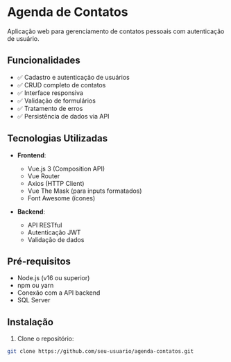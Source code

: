 # Agenda de Contatos

Aplicação web para gerenciamento de contatos pessoais com autenticação de usuário.

## Funcionalidades

- ✅ Cadastro e autenticação de usuários
- ✅ CRUD completo de contatos
- ✅ Interface responsiva
- ✅ Validação de formulários
- ✅ Tratamento de erros
- ✅ Persistência de dados via API

## Tecnologias Utilizadas

- **Frontend**:
  - Vue.js 3 (Composition API)
  - Vue Router
  - Axios (HTTP Client)
  - Vue The Mask (para inputs formatados)
  - Font Awesome (ícones)

- **Backend**:
  - API RESTful
  - Autenticação JWT
  - Validação de dados

## Pré-requisitos
- Node.js (v16 ou superior)
- npm ou yarn
- Conexão com a API backend
- SQL Server

## Instalação

1. Clone o repositório:
```bash
git clone https://github.com/seu-usuario/agenda-contatos.git
